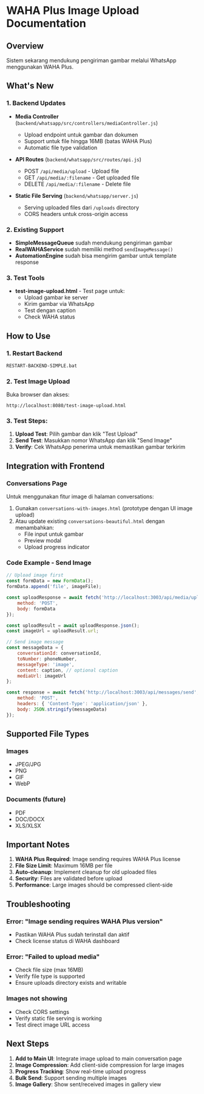 # WAHA Plus Image Upload Documentation

## Overview
Sistem sekarang mendukung pengiriman gambar melalui WhatsApp menggunakan WAHA Plus.

## What's New

### 1. Backend Updates
- **Media Controller** (`backend/whatsapp/src/controllers/mediaController.js`)
  - Upload endpoint untuk gambar dan dokumen
  - Support untuk file hingga 16MB (batas WAHA Plus)
  - Automatic file type validation

- **API Routes** (`backend/whatsapp/src/routes/api.js`)
  - POST `/api/media/upload` - Upload file
  - GET `/api/media/:filename` - Get uploaded file
  - DELETE `/api/media/:filename` - Delete file

- **Static File Serving** (`backend/whatsapp/server.js`)
  - Serving uploaded files dari `/uploads` directory
  - CORS headers untuk cross-origin access

### 2. Existing Support
- **SimpleMessageQueue** sudah mendukung pengiriman gambar
- **RealWAHAService** sudah memiliki method `sendImageMessage()`
- **AutomationEngine** sudah bisa mengirim gambar untuk template response

### 3. Test Tools
- **test-image-upload.html** - Test page untuk:
  - Upload gambar ke server
  - Kirim gambar via WhatsApp
  - Test dengan caption
  - Check WAHA status

## How to Use

### 1. Restart Backend
```bash
RESTART-BACKEND-SIMPLE.bat
```

### 2. Test Image Upload
Buka browser dan akses:
```
http://localhost:8080/test-image-upload.html
```

### 3. Test Steps:
1. **Upload Test**: Pilih gambar dan klik "Test Upload"
2. **Send Test**: Masukkan nomor WhatsApp dan klik "Send Image"
3. **Verify**: Cek WhatsApp penerima untuk memastikan gambar terkirim

## Integration with Frontend

### Conversations Page
Untuk menggunakan fitur image di halaman conversations:
1. Gunakan `conversations-with-images.html` (prototype dengan UI image upload)
2. Atau update existing `conversations-beautiful.html` dengan menambahkan:
   - File input untuk gambar
   - Preview modal
   - Upload progress indicator

### Code Example - Send Image
```javascript
// Upload image first
const formData = new FormData();
formData.append('file', imageFile);

const uploadResponse = await fetch('http://localhost:3003/api/media/upload', {
    method: 'POST',
    body: formData
});

const uploadResult = await uploadResponse.json();
const imageUrl = uploadResult.url;

// Send image message
const messageData = {
    conversationId: conversationId,
    toNumber: phoneNumber,
    messageType: 'image',
    content: caption, // optional caption
    mediaUrl: imageUrl
};

const response = await fetch('http://localhost:3003/api/messages/send', {
    method: 'POST',
    headers: { 'Content-Type': 'application/json' },
    body: JSON.stringify(messageData)
});
```

## Supported File Types

### Images
- JPEG/JPG
- PNG
- GIF
- WebP

### Documents (future)
- PDF
- DOC/DOCX
- XLS/XLSX

## Important Notes

1. **WAHA Plus Required**: Image sending requires WAHA Plus license
2. **File Size Limit**: Maximum 16MB per file
3. **Auto-cleanup**: Implement cleanup for old uploaded files
4. **Security**: Files are validated before upload
5. **Performance**: Large images should be compressed client-side

## Troubleshooting

### Error: "Image sending requires WAHA Plus version"
- Pastikan WAHA Plus sudah terinstall dan aktif
- Check license status di WAHA dashboard

### Error: "Failed to upload media"
- Check file size (max 16MB)
- Verify file type is supported
- Ensure uploads directory exists and writable

### Images not showing
- Check CORS settings
- Verify static file serving is working
- Test direct image URL access

## Next Steps

1. **Add to Main UI**: Integrate image upload to main conversation page
2. **Image Compression**: Add client-side compression for large images
3. **Progress Tracking**: Show real-time upload progress
4. **Bulk Send**: Support sending multiple images
5. **Image Gallery**: Show sent/received images in gallery view